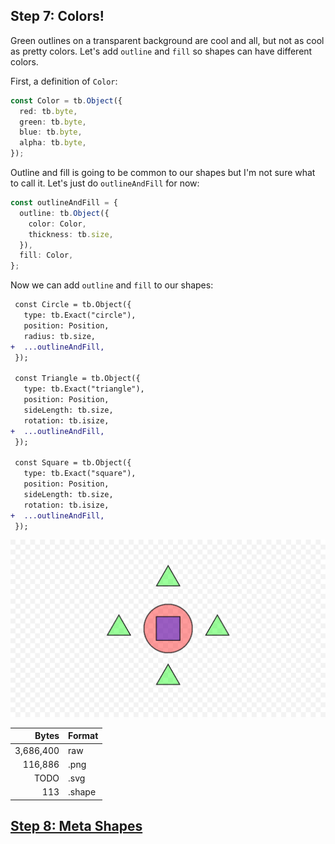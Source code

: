 ## Step 7: Colors!

Green outlines on a transparent background are cool and all, but not as cool as
pretty colors. Let's add `outline` and `fill` so shapes can have different
colors.

First, a definition of `Color`:

```ts
const Color = tb.Object({
  red: tb.byte,
  green: tb.byte,
  blue: tb.byte,
  alpha: tb.byte,
});
```

Outline and fill is going to be common to our shapes but I'm not sure what to
call it. Let's just do `outlineAndFill` for now:

```ts
const outlineAndFill = {
  outline: tb.Object({
    color: Color,
    thickness: tb.size,
  }),
  fill: Color,
};
```

Now we can add `outline` and `fill` to our shapes:

```diff
 const Circle = tb.Object({
   type: tb.Exact("circle"),
   position: Position,
   radius: tb.size,
+  ...outlineAndFill,
 });

 const Triangle = tb.Object({
   type: tb.Exact("triangle"),
   position: Position,
   sideLength: tb.size,
   rotation: tb.isize,
+  ...outlineAndFill,
 });

 const Square = tb.Object({
   type: tb.Exact("square"),
   position: Position,
   sideLength: tb.size,
   rotation: tb.isize,
+  ...outlineAndFill,
 });
```

![Drawing](./drawing.png)

| Bytes         | Format |
|--------------:|:-------|
|     3,686,400 | raw    |
|       116,886 | .png   |
|          TODO | .svg   |
|           113 | .shape |

## [Step 8: Meta Shapes](../step08/README.md)
